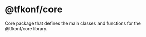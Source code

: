 # @tfkonf/core

Core package that defines the main classes and functions for the @tfkonf/core library.
